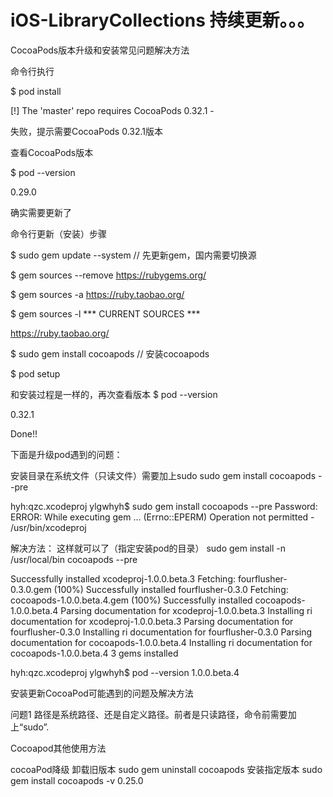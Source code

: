 # iOS-LibraryCollections  持续更新。。。

CocoaPods版本升级和安装常见问题解决方法


命令行执行

$ pod install

[!] The 'master' repo requires CocoaPods 0.32.1 -

失败，提示需要CocoaPods 0.32.1版本

查看CocoaPods版本

$ pod --version

0.29.0

确实需要更新了

命令行更新（安装）步骤

$ sudo gem update --system // 先更新gem，国内需要切换源

$ gem sources --remove https://rubygems.org/

$ gem sources -a https://ruby.taobao.org/

$ gem sources -l
\*\*\* CURRENT SOURCES \*\*\*

https://ruby.taobao.org/

$ sudo gem install cocoapods // 安装cocoapods

$ pod setup

和安装过程是一样的，再次查看版本
$ pod --version

0.32.1

Done!!

下面是升级pod遇到的问题：

安装目录在系统文件（只读文件）需要加上sudo
sudo gem install cocoapods --pre

hyh:qzc.xcodeproj ylgwhyh$ sudo gem install cocoapods --pre
Password:
ERROR:  While executing gem ... (Errno::EPERM)
    Operation not permitted - /usr/bin/xcodeproj

解决方法：
这样就可以了（指定安装pod的目录）
sudo gem install -n /usr/local/bin cocoapods --pre

Successfully installed xcodeproj-1.0.0.beta.3
Fetching: fourflusher-0.3.0.gem (100%)
Successfully installed fourflusher-0.3.0
Fetching: cocoapods-1.0.0.beta.4.gem (100%)
Successfully installed cocoapods-1.0.0.beta.4
Parsing documentation for xcodeproj-1.0.0.beta.3
Installing ri documentation for xcodeproj-1.0.0.beta.3
Parsing documentation for fourflusher-0.3.0
Installing ri documentation for fourflusher-0.3.0
Parsing documentation for cocoapods-1.0.0.beta.4
Installing ri documentation for cocoapods-1.0.0.beta.4
3 gems installed

hyh:qzc.xcodeproj ylgwhyh$ pod --version
1.0.0.beta.4

安装更新CocoaPod可能遇到的问题及解决方法

问题1 路径是系统路径、还是自定义路径。前者是只读路径，命令前需要加上“sudo”.

Cocoapod其他使用方法

cocoaPod降级
卸载旧版本
sudo gem uninstall cocoapods
安装指定版本
sudo gem install cocoapods -v 0.25.0
